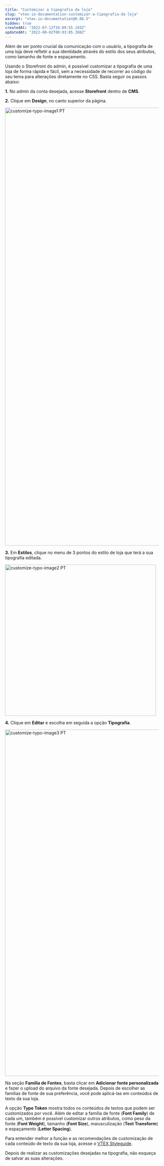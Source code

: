 ```yaml
---
title: "Customizar a tipografia da loja"
slug: "vtex-io-documentation-customizar-a-tipografia-da-loja"
excerpt: "vtex.io-documentation@0.88.5"
hidden: true
createdAt: "2022-07-12T19:09:55.193Z"
updatedAt: "2022-08-02T00:03:05.388Z"
---
```

Além de ser ponto crucial da comunicação com o usuário, a tipografia de uma loja deve refletir a sua identidade através do estilo dos seus atributos, como tamanho de fonte e espaçamento. 

Usando o Storefront do admin, é possível customizar a tipografia de uma loja de forma rápida e fácil, sem a necessidade de recorrer ao código do seu tema para alterações diretamente no CSS. Basta seguir os passos abaixo:

**1.** No admin da conta desejada, acesse **Storefront** dentro de **CMS**. 

**2.** Clique em **Design**, no canto superior da página. 

<img width="1431" alt="customize-typo-image1 PT" src="https://user-images.githubusercontent.com/52087100/63805394-b7543980-c8ef-11e9-992a-25f55291054b.png">

**3.** Em **Estilos**, clique no menu de 3 pontos do estilo de loja que terá a sua tipografia editada.

<img width="494" alt="customize-typo-image2 PT" src="https://user-images.githubusercontent.com/52087100/63805407-bfac7480-c8ef-11e9-9bd2-0ca4d4ca221f.png">

**4.** Clique em **Editar** e escolha em seguida a opção **Tipografia**.

<img width="1132" alt="customize-typo-image3 PT" src="https://user-images.githubusercontent.com/52087100/63805431-ca670980-c8ef-11e9-81db-822777087ae2.png">

Na seção **Família de Fontes**, basta clicar em **Adicionar fonte personalizada** e fazer o upload do arquivo da fonte desejada. Depois de escolher as famílias de fonte de sua preferência, você pode aplicá-las em conteúdos de texto da sua loja.

A opção **Type Token** mostra todos os conteúdos de textos que podem ser customizados por você. Além de editar a família de fonte (**Font Family**) de cada um, também é possível customizar outros atributos, como peso da fonte (**Font Weight**), tamanho (**Font Size**), maiusculização (**Text Transform**) e espaçamento (**Letter Spacing**). 

Para entender melhor a função e as recomendações de customização de cada conteúdo de texto da sua loja, acesse o [VTEX Styleguide](https://styleguide.vtex.com/#/Styles?id=section-typography).

<div class="alert alert-warning">
Depois de realizar as customizações desejadas na tipografia, não esqueça de salvar as suas alterações. 
</div>